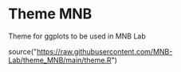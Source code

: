 # Theme MNB
Theme for ggplots to be used in MNB Lab


source("https://raw.githubusercontent.com/MNB-Lab/theme_MNB/main/theme.R")
